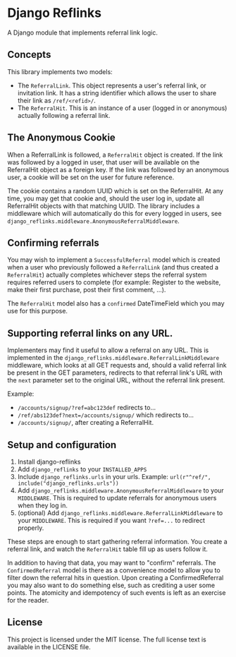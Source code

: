 # Django Reflinks

A Django module that implements referral link logic.


## Concepts


This library implements two models:

- The `ReferralLink`. This object represents a user's referral link, or invitation link.
  It has a string identifier which allows the user to share their link as `/ref/<refid>/`.
- The `ReferralHit`. This is an instance of a user (logged in or anonymous) actually following
  a referral link.

## The Anonymous Cookie

When a ReferralLink is followed, a `ReferralHit` object is created. If the link was followed
by a logged in user, that user will be available on the ReferralHit object as a foreign key.
If the link was followed by an anonymous user, a cookie will be set on the user for future
reference.

The cookie contains a random UUID which is set on the ReferralHit. At any time, you may get
that cookie and, should the user log in, update all ReferralHit objects with that matching
UUID.
The library includes a middleware which will automatically do this for every logged in users,
see `django_reflinks.middleware.AnonymousReferralMiddleware`.


## Confirming referrals

You may wish to implement a `SuccessfulReferral` model which is created when a user who
previously followed a `ReferralLink` (and thus created a `ReferralHit`) actually completes
whichever steps the referral system requires referred users to complete (for example:
Register to the website, make their first purchase, post their first comment, ...).

The `ReferralHit` model also has a `confirmed` DateTimeField which you may use for this purpose.


## Supporting referral links on any URL.

Implementers may find it useful to allow a referral on any URL. This is implemented in the
`django_reflinks.middleware.ReferralLinkMiddleware` middleware, which looks at all GET requests
and, should a valid referral link be present in the GET parameters, redirects to that referral
link's URL with the `next` parameter set to the original URL, without the referral link present.

Example:
 - `/accounts/signup/?ref=abc123def` redirects to...
 - `/ref/abs123def?next=/accounts/signup/` which redirects to...
 - `/accounts/signup/`, after creating a ReferralHit.


## Setup and configuration

1. Install django-reflinks
2. Add `django_reflinks` to your `INSTALLED_APPS`
3. Include `django_reflinks.urls` in your urls. Example: `url(r"^ref/", include("django_reflinks.urls"))`
4. Add `django_reflinks.middleware.AnonymousReferralMiddleware` to your `MIDDLEWARE`.
   This is required to update referrals for anonymous users when they log in.
5. (optional) Add `django_reflinks.middleware.ReferralLinkMiddleware` to your `MIDDLEWARE`.
   This is required if you want `?ref=...` to redirect properly.

These steps are enough to start gathering referral information.
You create a referral link, and watch the `ReferralHit` table fill up as users follow it.

In addition to having that data, you may want to "confirm" referrals. The `ConfirmedReferral`
model is there as a convenience model to allow you to filter down the referral hits in question.
Upon creating a ConfirmedReferral you may also want to do something else, such as crediting a
user some points.
The atomicity and idempotency of such events is left as an exercise for the reader.


## License

This project is licensed under the MIT license. The full license text is
available in the LICENSE file.
